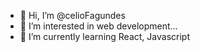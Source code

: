 - 👋 Hi, I’m @celioFagundes
- 👀 I’m interested in web development...
- 🌱 I’m currently learning React, Javascript

<!---
celioFagundes/celioFagundes is a ✨ special ✨ repository because its `README.md` (this file) appears on your GitHub profile.
You can click the Preview link to take a look at your changes.
--->
